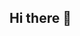 ## Hi there 👋

<!--
**abdalrhman-elzekred/abdalrhman-elzekred** is a ✨ _special_ ✨ repository because its `README.md` (this file) appears on your GitHub profile.

Here are some ideas to get you started:

- 🔭 I’m currently working on software developement
- 🌱 I’m currently learning .Net 
- 👯 I’m looking to collaborate on .Net projects
-->
